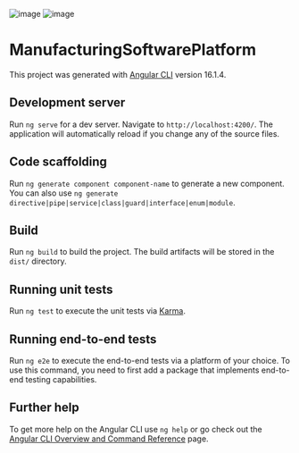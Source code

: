 ![image](https://github.com/mahidharadhargaur/manufacturing-software-platform/assets/50617746/18a5fbe8-e708-4b82-a600-7c99975dc6a1)
![image](https://github.com/mahidharadhargaur/manufacturing-software-platform/assets/50617746/45d52766-5d13-4fd9-b012-38ef5ff0b271)



# ManufacturingSoftwarePlatform

This project was generated with [Angular CLI](https://github.com/angular/angular-cli) version 16.1.4.

## Development server

Run `ng serve` for a dev server. Navigate to `http://localhost:4200/`. The application will automatically reload if you change any of the source files.

## Code scaffolding

Run `ng generate component component-name` to generate a new component. You can also use `ng generate directive|pipe|service|class|guard|interface|enum|module`.

## Build

Run `ng build` to build the project. The build artifacts will be stored in the `dist/` directory.

## Running unit tests

Run `ng test` to execute the unit tests via [Karma](https://karma-runner.github.io).

## Running end-to-end tests

Run `ng e2e` to execute the end-to-end tests via a platform of your choice. To use this command, you need to first add a package that implements end-to-end testing capabilities.

## Further help

To get more help on the Angular CLI use `ng help` or go check out the [Angular CLI Overview and Command Reference](https://angular.io/cli) page.
